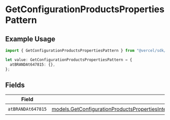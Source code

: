# GetConfigurationProductsPropertiesPattern

## Example Usage

```typescript
import { GetConfigurationProductsPropertiesPattern } from "@vercel/sdk/models/getconfigurationproductsop.js";

let value: GetConfigurationProductsPropertiesPattern = {
  atBRANDAt647815: {},
};
```

## Fields

| Field                                                                                                                                                                                                                                          | Type                                                                                                                                                                                                                                           | Required                                                                                                                                                                                                                                       | Description                                                                                                                                                                                                                                    |
| ---------------------------------------------------------------------------------------------------------------------------------------------------------------------------------------------------------------------------------------------- | ---------------------------------------------------------------------------------------------------------------------------------------------------------------------------------------------------------------------------------------------- | ---------------------------------------------------------------------------------------------------------------------------------------------------------------------------------------------------------------------------------------------- | ---------------------------------------------------------------------------------------------------------------------------------------------------------------------------------------------------------------------------------------------- |
| `atBRANDAt647815`                                                                                                                                                                                                                              | [models.GetConfigurationProductsPropertiesIntegrationsResponse200ApplicationJSONResponseBodyProductsAtBRANDAt647815](../models/getconfigurationproductspropertiesintegrationsresponse200applicationjsonresponsebodyproductsatbrandat647815.md) | :heavy_check_mark:                                                                                                                                                                                                                             | N/A                                                                                                                                                                                                                                            |